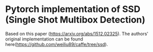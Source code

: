 # Pytorch implementation of SSD (Single Shot Multibox Detection)
Based on this paper (https://arxiv.org/abs/1512.02325).
The authors' original implementation can be found here(https://github.com/weiliu89/caffe/tree/ssd).
